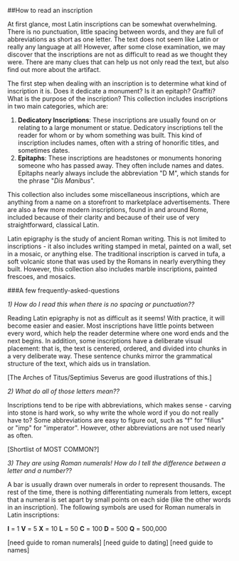 ##How to read an inscription

At first glance, most Latin inscriptions can be somewhat overwhelming.  There is no punctuation, little spacing between words, and they are full of abbreviations as short as one letter.  The text does not seem like Latin or really any language at all!  However, after some close examination, we may discover that the inscriptions are not as difficult to read as we thought they were.  There are many clues that can help us not only read the text, but also find out more about the artifact.

The first step when dealing with an inscription is to determine what kind of inscription it is.  Does it dedicate a monument?  Is it an epitaph?  Graffiti?  What is the purpose of the inscription?  This collection includes inscriptions in two main categories, which are:

1. **Dedicatory Inscriptions**:  These inscriptions are usually found on or relating to a large monument or statue.  Dedicatory inscriptions tell the reader for whom or by whom something was built.  This kind of inscription includes names, often with a string of honorific titles, and sometimes dates.
2. **Epitaphs**:  These inscriptions are headstones or monuments honoring someone who has passed away.  They often include names and dates.  Epitaphs nearly always include the abbreviation "D M", which stands for the phrase "*Dis Manibus*".

This collection also includes some miscellaneous inscriptions, which are anything from a name on a storefront to marketplace advertisements.  There are also a few more modern inscriptions, found in and around Rome, included because of their clarity and because of their use of very straightforward, classical Latin.

Latin epigraphy is the study of ancient Roman writing.  This is not limited to inscriptions - it also includes writing stamped in metal, painted on a wall, set in a mosaic, or anything else.  The traditional inscription is carved in tufa, a soft volcanic stone that was used by the Romans in nearly everything they built.  However, this collection also includes marble inscriptions, painted frescoes, and mosaics.

###A few frequently-asked-questions

*1) How do I read this when there is no spacing or punctuation??* 

Reading Latin epigraphy is not as difficult as it seems!  With practice, it will become easier and easier.  Most inscriptions have little points between every word, which help the reader determine where one word ends and the next begins.  In addition, some inscriptions have a deliberate visual placement:  that is, the text is centered, ordered, and divided into chunks in a very deliberate way.  These sentence chunks mirror the grammatical structure of the text, which aids us in translation.

[The Arches of Titus/Septimius Severus are good illustrations of this.]

*2) What do all of those letters mean??*

Inscriptions tend to be ripe with abbreviations, which makes sense - carving into stone is hard work, so why write the whole word if you do not really have to?  Some abbreviations are easy to figure out, such as "f" for "filius" or "imp" for "imperator".  However, other abbreviations are not used nearly as often.

[Shortlist of MOST COMMON?]

*3) They are using Roman numerals!  How do I tell the difference between a letter and a number??*

A bar is usually drawn over numerals in order to represent thousands.  The rest of the time, there is nothing differentiating numerals from letters, except that a numeral is set apart by small points on each side (like the other words in an inscription).  The following symbols are used for Roman numerals in Latin inscriptions:

**I** = 1
**V** = 5
**X** = 10
**L** = 50
**C** = 100
**D** = 500
**Q** = 500,000

[need guide to roman numerals]
[need guide to dating]
[need guide to names]
